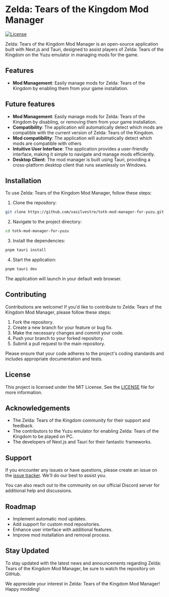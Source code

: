# Zelda: Tears of the Kingdom Mod Manager

[![License](https://img.shields.io/badge/license-MIT-blue.svg)](https://github.com/vasilvestre/totk-mod-manager-for-yuzu/blob/main/LICENSE)

Zelda: Tears of the Kingdom Mod Manager is an open-source application built with Next.js and Tauri, designed to assist players of Zelda: Tears of the Kingdom on the Yuzu emulator in managing mods for the game.

## Features

- **Mod Management**: Easily manage mods for Zelda: Tears of the Kingdom by enabling them from your game installation.

## Future features

- **Mod Management**: Easily manage mods for Zelda: Tears of the Kingdom by disabling, or removing them from your game installation.
- **Compatibility**: The application will automatically detect which mods are compatible with the current version of Zelda: Tears of the Kingdom.
- **Mod compatibility**: The application will automatically detect which mods are compatible with others
- **Intuitive User Interface**: The application provides a user-friendly interface, making it simple to navigate and manage mods efficiently.
- **Desktop Client**: The mod manager is built using Tauri, providing a cross-platform desktop client that runs seamlessly on Windows.

## Installation

To use Zelda: Tears of the Kingdom Mod Manager, follow these steps:

1. Clone the repository:

```bash
git clone https://github.com/vasilvestre/totk-mod-manager-for-yuzu.git
```

2. Navigate to the project directory:

```bash
cd totk-mod-manager-for-yuzu
```

3. Install the dependencies:

```bash
pnpm tauri install
```

4. Start the application:

```bash
pnpm tauri dev
```

The application will launch in your default web browser.

## Contributing

Contributions are welcome! If you'd like to contribute to Zelda: Tears of the Kingdom Mod Manager, please follow these steps:

1. Fork the repository.
2. Create a new branch for your feature or bug fix.
3. Make the necessary changes and commit your code.
4. Push your branch to your forked repository.
5. Submit a pull request to the main repository.

Please ensure that your code adheres to the project's coding standards and includes appropriate documentation and tests.

## License

This project is licensed under the MIT License. See the [LICENSE](https://github.com/vasilvestre/totk-mod-manager-for-yuzu/blob/main/LICENSE) file for more information.

## Acknowledgements

- The Zelda: Tears of the Kingdom community for their support and feedback.
- The contributors to the Yuzu emulator for enabling Zelda: Tears of the Kingdom to be played on PC.
- The developers of Next.js and Tauri for their fantastic frameworks.

## Support

If you encounter any issues or have questions, please create an issue on the [issue tracker](https://github.com/vasilvestre/totk-mod-manager-for-yuzu/issues). We'll do our best to assist you.

You can also reach out to the community on our official Discord server for additional help and discussions.

## Roadmap

- Implement automatic mod updates.
- Add support for custom mod repositories.
- Enhance user interface with additional features.
- Improve mod installation and removal process.

## Stay Updated

To stay updated with the latest news and announcements regarding Zelda: Tears of the Kingdom Mod Manager, be sure to watch the repository on GitHub.

We appreciate your interest in Zelda: Tears of the Kingdom Mod Manager! Happy modding!
